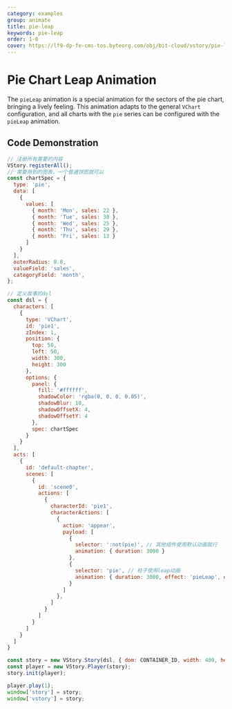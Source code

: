 ```yaml
---
category: examples
group: animate
title: pie-leap
keywords: pie-leap
order: 1-0
cover: https://lf9-dp-fe-cms-tos.byteorg.com/obj/bit-cloud/vstory/pie-leap.gif
---
```


# Pie Chart Leap Animation

The `pieLeap` animation is a special animation for the sectors of the pie chart, bringing a lively feeling. This animation adapts to the general `VChart` configuration, and all charts with the `pie` series can be configured with the `pieLeap` animation.

## Code Demonstration

```javascript livedemo template=vstory
// 注册所有需要的内容
VStory.registerAll();
// 需要用到的图表，一个普通饼图就可以
const chartSpec = {
  type: 'pie',
  data: [
    {
      values: [
        { month: 'Mon', sales: 22 },
        { month: 'Tue', sales: 38 },
        { month: 'Wed', sales: 25 },
        { month: 'Thu', sales: 29 },
        { month: 'Fri', sales: 13 }
      ]
    }
  ],
  outerRadius: 0.8,
  valueField: 'sales',
  categoryField: 'month',
};

// 定义故事的dsl
const dsl = {
  characters: [
    {
      type: 'VChart',
      id: 'pie1',
      zIndex: 1,
      position: {
        top: 50,
        left: 50,
        width: 300,
        height: 300
      },
      options: {
        panel: {
          fill: '#ffffff',
          shadowColor: 'rgba(0, 0, 0, 0.05)',
          shadowBlur: 10,
          shadowOffsetX: 4,
          shadowOffsetY: 4
        },
        spec: chartSpec
      }
    }
  ],
  acts: [
    {
      id: 'default-chapter',
      scenes: [
        {
          id: 'scene0',
          actions: [
            {
              characterId: 'pie1',
              characterActions: [
                {
                  action: 'appear',
                  payload: [
                    {
                      selector: ':not(pie)', // 其他组件使用默认动画就行
                      animation: { duration: 3000 }
                    },
                    {
                      selector: 'pie', // 柱子使用leap动画
                      animation: { duration: 3000, effect: 'pieLeap', oneByOne: true, dimensionCount: 5 }
                    }
                  ]
                },
              ]
            }
          ]
        }
      ]
    }
  ]
}

const story = new VStory.Story(dsl, { dom: CONTAINER_ID, width: 400, height: 400, scaleX: 'auto', scaleY: 'auto', background: '#ebecf0' });
const player = new VStory.Player(story);
story.init(player);

player.play(1);
window['story'] = story;
window['vstory'] = story;
```
